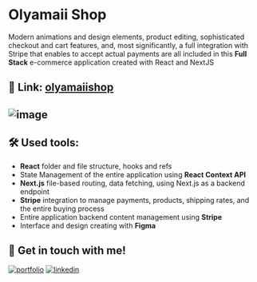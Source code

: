 
# Olyamaii Shop

Modern animations and design elements, product editing, sophisticated checkout and cart features, and, most significantly, a full integration with Stripe that enables to accept actual payments are all included in this **Full Stack** e-commerce application created with React and NextJS

## 🔗 Link: [olyamaiishop](https://olyamaiishop.vercel.app)

## ![image](https://i.ibb.co/j3t33qQ/a2927882-22e7-434f-bc5a-83c97ad7131c.png)

## 🛠 Used tools:
* **React** folder and file structure, hooks and refs
* State Management of the entire application using **React Context API**
* **Next.js** file-based routing, data fetching, using Next.js as a backend endpoint
* **Stripe** integration to manage payments, products, shipping rates, and the entire buying process
* Entire application backend content management using **Stripe**
* Interface and design creating with **Figma**



## 🔗 Get in touch with me!
[![portfolio](https://img.shields.io/badge/my_portfolio-000?style=for-the-badge&logo=ko-fi&logoColor=white)](https://olhachumak.vercel.app)
[![linkedin](https://img.shields.io/badge/linkedin-0A66C2?style=for-the-badge&logo=linkedin&logoColor=white)](https://www.linkedin.com/in/olha-chumak)

